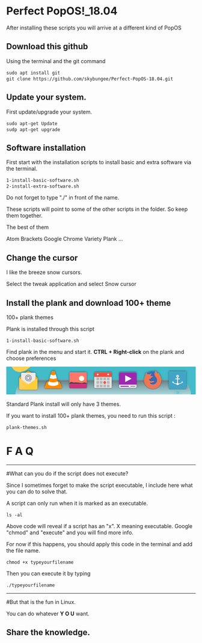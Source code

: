 # Perfect PopOS!_18.04

After installing these scripts you will arrive at a different kind of PopOS


## Download this github

Using the terminal and the git command

	sudo apt install git
	git clone https://github.com/skybungee/Perfect-PopOS-18.04.git


## Update your system.

First update/upgrade your system.

  	sudo apt-get Update
  	sudp apt-get upgrade

## Software installation

First start with the installation scripts to install basic and extra software via the terminal.

	1-install-basic-software.sh
	2-install-extra-software.sh

Do not forget to type "./" in front of the name.


These scripts will point to some of the other scripts in the folder. So keep them together.


The best of them

  Atom
  Brackets
  Google Chrome
  Variety
	Plank
	...

## Change the cursor

I like the breeze snow cursors.

Select the tweak application and select Snow cursor

## Install the plank and download 100+ theme

100+ plank themes

Plank is installed through this script

	1-install-basic-software.sh

Find plank in the menu and start it. <b>CTRL + Right-click</b> on the plank and choose preferences

![Screenshots](https://github.com/skybungee/Perfect-PopOS-18.04/blob/master/images/plank.png)

Standard Plank install will only have 3 themes.

If you want to install 100+ plank themes, you need to run this script :

	plank-themes.sh


# F  A  Q
--------------------

#What can you do if the script does not execute?

Since I sometimes forget to make the script executable, I include here what you can do to solve that.

A script can only run when it is marked as an executable.

	ls -al

Above code will reveal if a script has an "x". X meaning executable.
Google "chmod" and "execute" and you will find more info.

For now if this happens, you should apply this code in the terminal and add the file name.

	chmod +x typeyourfilename

Then you can execute it by typing

	./typeyourfilename

------------------------------------
#But that is the fun in Linux.

You can do whatever <b>Y O U</b> want.

Share the knowledge.
------------------------------------
